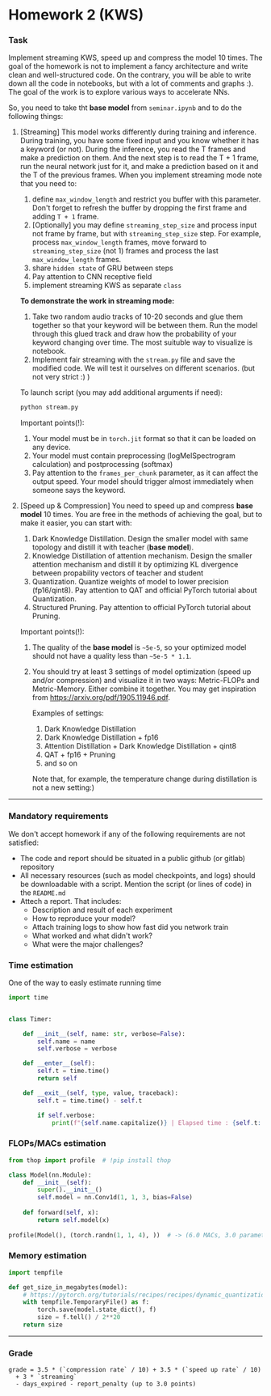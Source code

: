 # Homework 2 (KWS)

### Task
Implement streaming KWS, speed up and compress the model 10 times.
The goal of the homework is not to implement a fancy architecture and write clean and well-structured code. On the contrary, you will be able to write down all the code in notebooks, but with a lot of comments and graphs :). The goal of the work is to explore various ways to accelerate NNs.

So, you need to take tht **base model** from `seminar.ipynb` and to do the following things:
  1) [Streaming] 
      This model works differently during training and inference. During training, you have some fixed input and you know whether it has a keyword (or not). During the inference, you read the T frames and make a prediction on them. And the next step is to read the T + 1 frame, run the neural network just for it, and make a prediction based on it and the T of the previous frames.
      When you implement streaming mode note that you need to:
      
      1. define `max_window_length` and restrict you buffer with this parameter.
      Don't forget to refresh the buffer by dropping the first frame and adding `T + 1` frame.
      2. [Optionally] you may define `streaming_step_size` and process input not frame by frame, but with `streaming_step_size` step.
      For example, process `max_window_length` frames, move forward to `streaming_step_size` (not 1) frames and process the last `max_window_length` frames.
      4. share `hidden state` of GRU between steps
      5. Pay attention to CNN receptive field
      6. implement streaming KWS as separate `class`

      **To demonstrate the work in streaming mode:**
        1. Take two random audio tracks of 10-20 seconds and glue them together so that your
          keyword will be between them. Run the model through this glued track and draw how the probability of your keyword changing over time.
          The most suituble way to visualize is notebook.
        2. Implement fair streaming with the `stream.py` file and save the modified code.
        We will test it ourselves on different scenarios. (but not very strict :) )
        
        To launch script (you may add additional arguments if need):
        ```bash
        python stream.py
        ```
        
        Important points(!):
        1. Your model must be in `torch.jit` format so that it can be loaded on any device.
        2. Your model must contain preprocessing (logMelSpectrogram calculation) and postprocessing (softmax)
        3. Pay attention to the `frames_per_chunk` parameter, as it can affect the output speed. Your model should trigger almost immediately when someone says the keyword.
     
  2) [Speed up & Compression] 
     You need to speed up and compress **base model** 10 times.
     You are free in the methods of achieving the goal, but to make it easier, you can start with:
     1. Dark Knowledge Distillation.
        Design the smaller model with same topology and distill it with teacher (**base model**).
     2. Knowledge Distillation of attention mechanism.
        Design the smaller attention mechanism and distill it by optimizing KL divergence between propability vectors of teacher and student
     3. Quantization.
        Quantize weights of model to lower precision (fp16/qint8). Pay attention to QAT and official PyTorch tutorial about Quantization.
     4. Structured Pruning.
        Pay attention to official PyTorch tutorial about Pruning.
        
     
     Important points(!):
     1. The quality of the **base model** is `~5e-5`, so your optimized model should not have a quality less than `~5e-5 * 1.1`.
     2. You should try at least 3 settings of model optimization (speed up and/or compression) and visualize it in two ways: Metric-FLOPs and Metric-Memory.
        Either combine it together. You may get inspiration from https://arxiv.org/pdf/1905.11946.pdf.

        Examples of settings:
          1. Dark Knowledge Distillation
          2. Dark Knowledge Distillation + fp16
          3. Attention Distillation + Dark Knowledge Distillation + qint8
          4. QAT + fp16 + Pruning
          5. and so on

        Note that, for example, the temperature change during distillation is not a new setting:)    

--------------
### Mandatory requirements
We don't accept homework if any of the following requirements are not satisfied:
* The code and report should be situated in a public github (or gitlab) repository
* All necessary resources (such as model checkpoints, and logs) should be downloadable with a script. 
  Mention the script (or lines of code) in the `README.md`
* Attech a report. That includes:
  * Description and result of each experiment
  * How to reproduce your model?
  * Attach training logs to show how fast did you network train
  * What worked and what didn't work?
  * What were the major challenges?

### Time estimation
One of the way to easly estimate running time
```python
import time


class Timer:

    def __init__(self, name: str, verbose=False):
        self.name = name
        self.verbose = verbose

    def __enter__(self):
        self.t = time.time()
        return self

    def __exit__(self, type, value, traceback):
        self.t = time.time() - self.t

        if self.verbose:
            print(f"{self.name.capitalize()} | Elapsed time : {self.t:.2f}")
```

### FLOPs/MACs estimation
```python
from thop import profile  # !pip install thop

class Model(nn.Module):
    def __init__(self):
        super().__init__()
        self.model = nn.Conv1d(1, 1, 3, bias=False)
    
    def forward(self, x):
        return self.model(x)
        
profile(Model(), (torch.randn(1, 1, 4), ))  # -> (6.0 MACs, 3.0 parameters)
```

### Memory estimation
```python
import tempfile

def get_size_in_megabytes(model):
    # https://pytorch.org/tutorials/recipes/recipes/dynamic_quantization.html#look-at-model-size
    with tempfile.TemporaryFile() as f:
        torch.save(model.state_dict(), f)
        size = f.tell() / 2**20
    return size
```
   

--------------
### Grade
```
grade = 3.5 * (`compression rate` / 10) + 3.5 * (`speed up rate` / 10) 
  + 3 * `streaming`
  - days_expired - report_penalty (up to 3.0 points)
```
